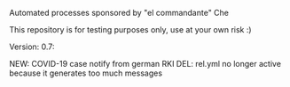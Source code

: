 Automated processes sponsored by "el commandante" Che

This repository is for testing purposes only, use at your own risk :)

Version: 0.7:

NEW: COVID-19 case notify from german RKI
DEL: rel.yml no longer active because it generates too much messages
